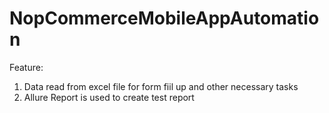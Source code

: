 # NopCommerceMobileAppAutomation
Feature:
1. Data read from excel file for form fiil up and other necessary tasks
2. Allure Report is used to create test report 
